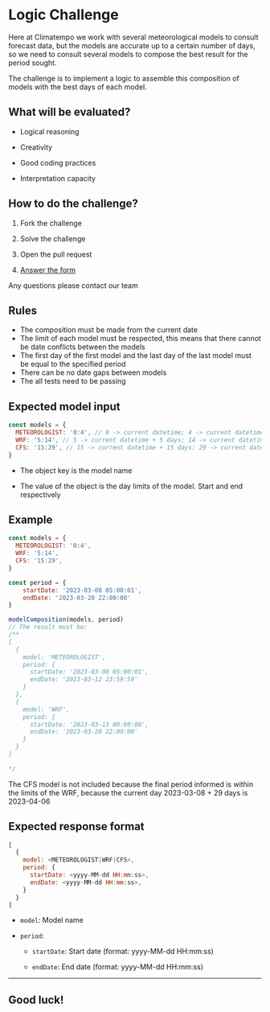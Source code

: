 # Logic Challenge

Here at Climatempo we work with several meteorological models to consult forecast data, but the models are accurate up to a certain number of days, so we need to consult several models to compose the best result for the period sought.

The challenge is to implement a logic to assemble this composition of models with the best days of each model.

## What will be evaluated?

- Logical reasoning

- Creativity

- Good coding practices

- Interpretation capacity

## How to do the challenge?

1. Fork the challenge

2. Solve the challenge

3. Open the pull request

4. [Answer the form](https://docs.google.com/forms/d/e/1FAIpQLSfPIwojh04iSxIrrOJSyrMvYcStLpoO3luR11ZxBY_pkWsjGA/viewform)

Any questions please contact our team

## Rules

- The composition must be made from the current date
- The limit of each model must be respected, this means that there cannot be date conflicts between the models
- The first day of the first model and the last day of the last model must be equal to the specified period
- There can be no date gaps between models
- The all tests need to be passing

## Expected model input

```javascript
const models = {
  METEOROLOGIST: '0:4', // 0 -> current datetime; 4 -> current datetime + 4 days
  WRF: '5:14', // 5 -> current datetime + 5 days; 14 -> current datetime + 14 days
  CFS: '15:29', // 15 -> current datetime + 15 days; 29 -> current datetime + 29 days
}
```

- The object key is the model name

- The value of the object is the day limits of the model. Start and end respectively

## Example

```javascript
const models = {
  METEOROLOGIST: '0:4',
  WRF: '5:14',
  CFS: '15:29',
}

const period = {       
	startDate: '2023-03-08 05:00:01',
	endDate: '2023-03-20 22:00:00'
}

modelComposition(models, period)
// The result must be:
/**
[
  {
    model: 'METEOROLOGIST',
    period: {
      startDate: '2023-03-08 05:00:01',
      endDate: '2023-03-12 23:59:59'
    }
  },
  {
    model: 'WRF',
    period: {
      startDate: '2023-03-13 00:00:00',
      endDate: '2023-03-20 22:00:00'
    }
  }
]

*/
```
The CFS model is not included because the final period informed is within the limits of the WRF, 
because the current day 2023-03-08 + 29 days is 2023-04-06

## Expected response format

```javascript
[
  {
    model: <METEOROLOGIST|WRF|CFS>,
    period: {
      startDate: <yyyy-MM-dd HH:mm:ss>,
      endDate: <yyyy-MM-dd HH:mm:ss>,
    }
  }
]
```

- `model`: Model name

- `period`:

	- `startDate`: Start date (format: yyyy-MM-dd HH:mm:ss)
	
	- `endDate`: End date (format: yyyy-MM-dd HH:mm:ss)

-------------------------------------------------------------------------------------------------

## Good luck!
